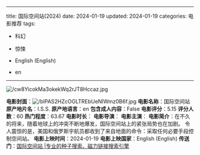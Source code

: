 
---
title: 国际空间站(2024)
date: 2024-01-19
updated: 2024-01-19
categories: 电影推荐
tags:

- 科幻
- 惊悚

- English (English)
- en
---

<img src="https://image.tmdb.org/t/p/original/cw8YicokMa3okekWq2rJT8Hccaz.jpg" alt="/cw8YicokMa3okekWq2rJT8Hccaz.jpg" title="/cw8YicokMa3okekWq2rJT8Hccaz.jpg">

**电影封面**：<img src="https://image.tmdb.org/t/p/w200/blPAS2HZcOGLTREbUeNIWmz0B6f.jpg" alt="/blPAS2HZcOGLTREbUeNIWmz0B6f.jpg" title="/blPAS2HZcOGLTREbUeNIWmz0B6f.jpg">
**电影名称**：国际空间站
**原产地片名**：I.S.S.
**原产地语言**：en
**包含成人内容**：False
**电影评分**：5.15
**评分人数**：60
**热门程度**：63.67
**电影时长**：
**电影导演**：
**电影主演**：
**电影简介**：在不久的将来，随着地球上的冲突不断地爆发，国际空间站上的紧张局势也在加剧。 令人震惊的是，美国和俄罗斯宇航员都收到了来自地面的命令：采取任何必要手段控制空间站。
**电影上映时间**：2024-01-19
**电影上映国家**：English (English)
**传送门**：[国际空间站 |专业的种子搜索、磁力链接搜索引擎](https://movie.amd794.com:2083/?search=I.S.S.&ordering=&mode=match_phrase&page_size=10&page=1)

